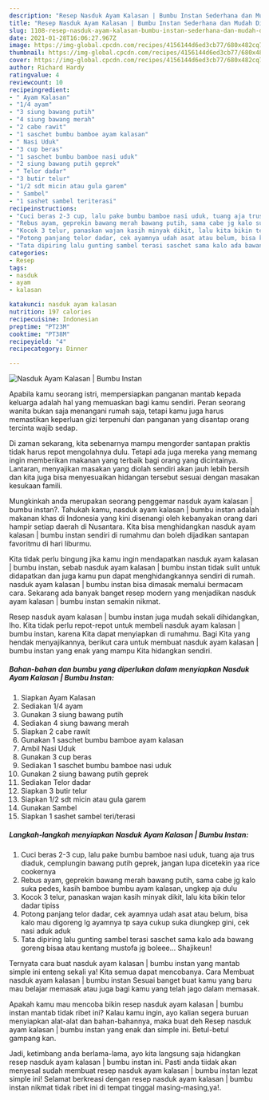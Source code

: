 ```yaml
---
description: "Resep Nasduk Ayam Kalasan | Bumbu Instan Sederhana dan Mudah Dibuat"
title: "Resep Nasduk Ayam Kalasan | Bumbu Instan Sederhana dan Mudah Dibuat"
slug: 1108-resep-nasduk-ayam-kalasan-bumbu-instan-sederhana-dan-mudah-dibuat
date: 2021-01-28T16:06:27.967Z
image: https://img-global.cpcdn.com/recipes/4156144d6ed3cb77/680x482cq70/nasduk-ayam-kalasan-bumbu-instan-foto-resep-utama.jpg
thumbnail: https://img-global.cpcdn.com/recipes/4156144d6ed3cb77/680x482cq70/nasduk-ayam-kalasan-bumbu-instan-foto-resep-utama.jpg
cover: https://img-global.cpcdn.com/recipes/4156144d6ed3cb77/680x482cq70/nasduk-ayam-kalasan-bumbu-instan-foto-resep-utama.jpg
author: Richard Hardy
ratingvalue: 4
reviewcount: 10
recipeingredient:
- " Ayam Kalasan"
- "1/4 ayam"
- "3 siung bawang putih"
- "4 siung bawang merah"
- "2 cabe rawit"
- "1 saschet bumbu bamboe ayam kalasan"
- " Nasi Uduk"
- "3 cup beras"
- "1 saschet bumbu bamboe nasi uduk"
- "2 siung bawang putih geprek"
- " Telor dadar"
- "3 butir telur"
- "1/2 sdt micin atau gula garem"
- " Sambel"
- "1 sashet sambel teriterasi"
recipeinstructions:
- "Cuci beras 2-3 cup, lalu pake bumbu bamboe nasi uduk, tuang aja trus diaduk, cemplungin bawang putih geprek, jangan lupa dicetekin yaa rice cookernya"
- "Rebus ayam, geprekin bawang merah bawang putih, sama cabe jg kalo suka pedes, kasih bamboe bumbu ayam kalasan, ungkep aja dulu"
- "Kocok 3 telur, panaskan wajan kasih minyak dikit, lalu kita bikin telor dadar tipiss"
- "Potong panjang telor dadar, cek ayamnya udah asat atau belum, bisa kalo mau digoreng lg ayamnya tp saya cukup suka diungkep gini, cek nasi aduk aduk"
- "Tata dipiring lalu gunting sambel terasi saschet sama kalo ada bawang goreng bisaa atau kentang mustofa jg boleee... Shajikeun!"
categories:
- Resep
tags:
- nasduk
- ayam
- kalasan

katakunci: nasduk ayam kalasan 
nutrition: 197 calories
recipecuisine: Indonesian
preptime: "PT23M"
cooktime: "PT38M"
recipeyield: "4"
recipecategory: Dinner

---
```



![Nasduk Ayam Kalasan | Bumbu Instan](https://img-global.cpcdn.com/recipes/4156144d6ed3cb77/680x482cq70/nasduk-ayam-kalasan-bumbu-instan-foto-resep-utama.jpg)

Apabila kamu seorang istri, mempersiapkan panganan mantab kepada keluarga adalah hal yang memuaskan bagi kamu sendiri. Peran seorang  wanita bukan saja menangani rumah saja, tetapi kamu juga harus memastikan keperluan gizi terpenuhi dan panganan yang disantap orang tercinta wajib sedap.

Di zaman  sekarang, kita sebenarnya mampu mengorder santapan praktis tidak harus repot mengolahnya dulu. Tetapi ada juga mereka yang memang ingin memberikan makanan yang terbaik bagi orang yang dicintainya. Lantaran, menyajikan masakan yang diolah sendiri akan jauh lebih bersih dan kita juga bisa menyesuaikan hidangan tersebut sesuai dengan masakan kesukaan famili. 



Mungkinkah anda merupakan seorang penggemar nasduk ayam kalasan | bumbu instan?. Tahukah kamu, nasduk ayam kalasan | bumbu instan adalah makanan khas di Indonesia yang kini disenangi oleh kebanyakan orang dari hampir setiap daerah di Nusantara. Kita bisa menghidangkan nasduk ayam kalasan | bumbu instan sendiri di rumahmu dan boleh dijadikan santapan favoritmu di hari liburmu.

Kita tidak perlu bingung jika kamu ingin mendapatkan nasduk ayam kalasan | bumbu instan, sebab nasduk ayam kalasan | bumbu instan tidak sulit untuk didapatkan dan juga kamu pun dapat menghidangkannya sendiri di rumah. nasduk ayam kalasan | bumbu instan bisa dimasak memalui bermacam cara. Sekarang ada banyak banget resep modern yang menjadikan nasduk ayam kalasan | bumbu instan semakin nikmat.

Resep nasduk ayam kalasan | bumbu instan juga mudah sekali dihidangkan, lho. Kita tidak perlu repot-repot untuk membeli nasduk ayam kalasan | bumbu instan, karena Kita dapat menyiapkan di rumahmu. Bagi Kita yang hendak menyajikannya, berikut cara untuk membuat nasduk ayam kalasan | bumbu instan yang enak yang mampu Kita hidangkan sendiri.

<!--inarticleads1-->

##### Bahan-bahan dan bumbu yang diperlukan dalam menyiapkan Nasduk Ayam Kalasan | Bumbu Instan:

1. Siapkan  Ayam Kalasan
1. Sediakan 1/4 ayam
1. Gunakan 3 siung bawang putih
1. Sediakan 4 siung bawang merah
1. Siapkan 2 cabe rawit
1. Gunakan 1 saschet bumbu bamboe ayam kalasan
1. Ambil  Nasi Uduk
1. Gunakan 3 cup beras
1. Sediakan 1 saschet bumbu bamboe nasi uduk
1. Gunakan 2 siung bawang putih geprek
1. Sediakan  Telor dadar
1. Siapkan 3 butir telur
1. Siapkan 1/2 sdt micin atau gula garem
1. Gunakan  Sambel
1. Siapkan 1 sashet sambel teri/terasi




<!--inarticleads2-->

##### Langkah-langkah menyiapkan Nasduk Ayam Kalasan | Bumbu Instan:

1. Cuci beras 2-3 cup, lalu pake bumbu bamboe nasi uduk, tuang aja trus diaduk, cemplungin bawang putih geprek, jangan lupa dicetekin yaa rice cookernya
1. Rebus ayam, geprekin bawang merah bawang putih, sama cabe jg kalo suka pedes, kasih bamboe bumbu ayam kalasan, ungkep aja dulu
1. Kocok 3 telur, panaskan wajan kasih minyak dikit, lalu kita bikin telor dadar tipiss
1. Potong panjang telor dadar, cek ayamnya udah asat atau belum, bisa kalo mau digoreng lg ayamnya tp saya cukup suka diungkep gini, cek nasi aduk aduk
1. Tata dipiring lalu gunting sambel terasi saschet sama kalo ada bawang goreng bisaa atau kentang mustofa jg boleee... Shajikeun!




Ternyata cara buat nasduk ayam kalasan | bumbu instan yang mantab simple ini enteng sekali ya! Kita semua dapat mencobanya. Cara Membuat nasduk ayam kalasan | bumbu instan Sesuai banget buat kamu yang baru mau belajar memasak atau juga bagi kamu yang telah jago dalam memasak.

Apakah kamu mau mencoba bikin resep nasduk ayam kalasan | bumbu instan mantab tidak ribet ini? Kalau kamu ingin, ayo kalian segera buruan menyiapkan alat-alat dan bahan-bahannya, maka buat deh Resep nasduk ayam kalasan | bumbu instan yang enak dan simple ini. Betul-betul gampang kan. 

Jadi, ketimbang anda berlama-lama, ayo kita langsung saja hidangkan resep nasduk ayam kalasan | bumbu instan ini. Pasti anda tiidak akan menyesal sudah membuat resep nasduk ayam kalasan | bumbu instan lezat simple ini! Selamat berkreasi dengan resep nasduk ayam kalasan | bumbu instan nikmat tidak ribet ini di tempat tinggal masing-masing,ya!.

